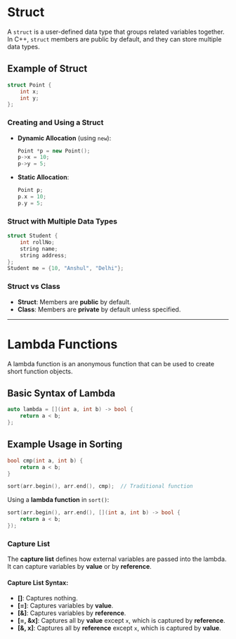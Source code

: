 # Struct

A `struct` is a user-defined data type that groups related variables together. In C++, `struct` members are public by default, and they can store multiple data types.

## Example of Struct
```cpp
struct Point {
    int x;
    int y;
};
```

### Creating and Using a Struct
- **Dynamic Allocation** (using `new`):
  ```cpp
  Point *p = new Point();
  p->x = 10;
  p->y = 5;
  ```

- **Static Allocation**:
  ```cpp
  Point p;
  p.x = 10;
  p.y = 5;
  ```

### Struct with Multiple Data Types
```cpp
struct Student {
    int rollNo;
    string name;
    string address;
};
Student me = {10, "Anshul", "Delhi"};
```

### Struct vs Class
- **Struct**: Members are **public** by default.
- **Class**: Members are **private** by default unless specified.

---

# Lambda Functions

A lambda function is an anonymous function that can be used to create short function objects.

## Basic Syntax of Lambda
```cpp
auto lambda = [](int a, int b) -> bool {
    return a < b;
};
```

## Example Usage in Sorting
```cpp
bool cmp(int a, int b) {
    return a < b;
}

sort(arr.begin(), arr.end(), cmp);  // Traditional function
```

Using a **lambda function** in `sort()`:
```cpp
sort(arr.begin(), arr.end(), [](int a, int b) -> bool {
    return a < b;
});
```

### Capture List
The **capture list** defines how external variables are passed into the lambda. It can capture variables by **value** or by **reference**.

#### Capture List Syntax:
- **[]**: Captures nothing.
- **[=]**: Captures variables by **value**.
- **[&]**: Captures variables by **reference**.
- **[=, &x]**: Captures all by **value** except `x`, which is captured by **reference**.
- **[&, x]**: Captures all by **reference** except `x`, which is captured by **value**.
